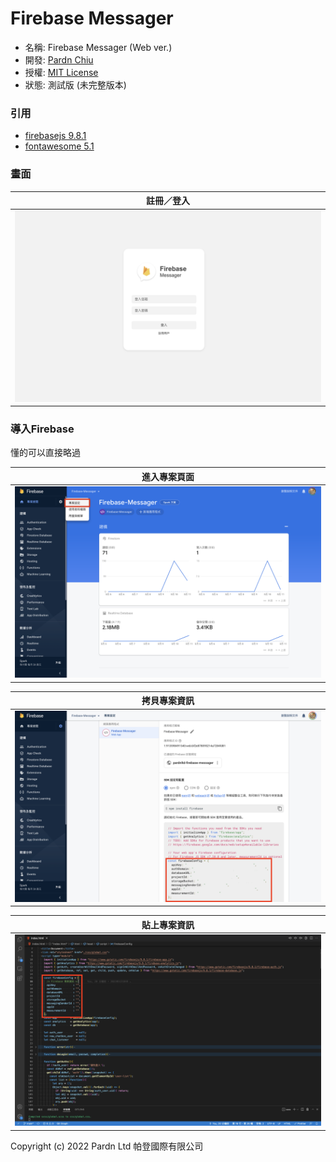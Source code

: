 # Firebase Messager

- 名稱: Firebase Messager (Web ver.)
- 開發: [Pardn Chiu](mailto:chiuchingwei@icloud.com)
- 授權: [MIT License](./LICENSE)
- 狀態: 測試版 (未完整版本)

### 引用

- [firebasejs 9.8.1](https://firebase.google.com/docs/web/setup)
- [fontawesome 5.1](https://fontawesome.com)
### 畫面

| 註冊／登入 |
| --- |
| ![login](./preview/login.png)

### 導入Firebase

懂的可以直接略過

| 進入專案頁面 |
| --- |
| ![project-index](./preview/project-index.png) |

| 拷貝專案資訊 |
| --- |
| ![project-index](./preview/copy-data.png) |

| 貼上專案資訊 |
| --- |
| ![project-index](./preview/paste-data.png) |

Copyright (c) 2022 Pardn Ltd 帕登國際有限公司


